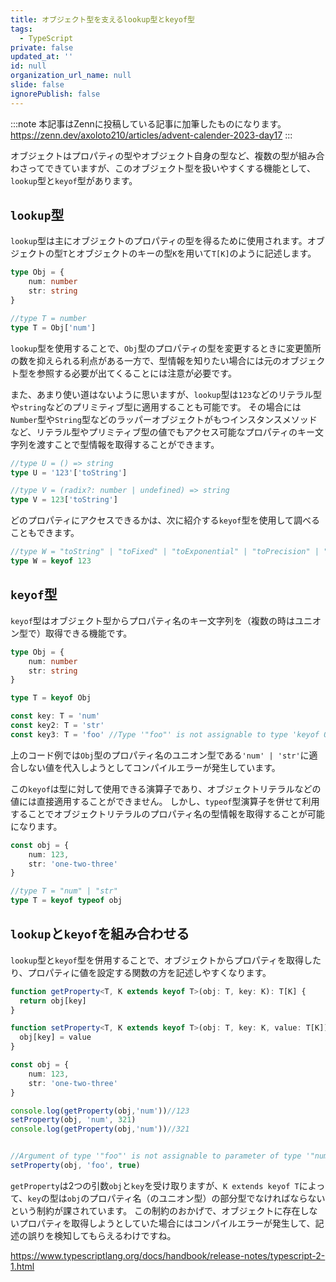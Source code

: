 ```yaml
---
title: オブジェクト型を支えるlookup型とkeyof型
tags:
  - TypeScript
private: false
updated_at: ''
id: null
organization_url_name: null
slide: false
ignorePublish: false
---
```

:::note
本記事はZennに投稿している記事に加筆したものになります。
https://zenn.dev/axoloto210/articles/advent-calender-2023-day17
:::

オブジェクトはプロパティの型やオブジェクト自身の型など、複数の型が組み合わさってできていますが、このオブジェクト型を扱いやすくする機能として、`lookup`型と`keyof`型があります。
## `lookup`型
`lookup`型は主にオブジェクトのプロパティの型を得るために使用されます。オブジェクトの型`T`とオブジェクトのキーの型`K`を用いて`T[K]`のように記述します。
```ts
type Obj = {
    num: number
    str: string
}

//type T = number
type T = Obj['num']
```
`lookup`型を使用することで、`Obj`型のプロパティの型を変更するときに変更箇所の数を抑えられる利点がある一方で、型情報を知りたい場合には元のオブジェクト型を参照する必要が出てくることには注意が必要です。

また、あまり使い道はないように思いますが、`lookup`型は`123`などのリテラル型や`string`などのプリミティブ型に適用することも可能です。
その場合には`Number`型や`String`型などのラッパーオブジェクトがもつインスタンスメソッドなど、リテラル型やプリミティブ型の値でもアクセス可能なプロパティのキー文字列を渡すことで型情報を取得することができます。
```ts
//type U = () => string
type U = '123'['toString'] 

//type V = (radix?: number | undefined) => string
type V = 123['toString']
```

どのプロパティにアクセスできるかは、次に紹介する`keyof`型を使用して調べることもできます。
```ts
//type W = "toString" | "toFixed" | "toExponential" | "toPrecision" | "valueOf" | "toLocaleString"
type W = keyof 123
```
## `keyof`型
`keyof`型はオブジェクト型からプロパティ名のキー文字列を（複数の時はユニオン型で）取得できる機能です。
```ts
type Obj = {
    num: number
    str: string
}

type T = keyof Obj

const key: T = 'num'
const key2: T = 'str'
const key3: T = 'foo' //Type '"foo"' is not assignable to type 'keyof Obj'.(2322)
```
上のコード例では`Obj`型のプロパティ名のユニオン型である`'num' | 'str'`に適合しない値を代入しようとしてコンパイルエラーが発生しています。

この`keyof`は型に対して使用できる演算子であり、オブジェクトリテラルなどの値には直接適用することができません。
しかし、`typeof`型演算子を併せて利用することでオブジェクトリテラルのプロパティ名の型情報を取得することが可能になります。
```ts
const obj = {
    num: 123,
    str: 'one-two-three'
}

//type T = "num" | "str"
type T = keyof typeof obj
```

## `lookup`と`keyof`を組み合わせる
`lookup`型と`keyof`型を併用することで、オブジェクトからプロパティを取得したり、プロパティに値を設定する関数の方を記述しやすくなります。
```ts
function getProperty<T, K extends keyof T>(obj: T, key: K): T[K] {
  return obj[key]
}

function setProperty<T, K extends keyof T>(obj: T, key: K, value: T[K]): void {
  obj[key] = value
}

const obj = {
    num: 123,
    str: 'one-two-three'
}

console.log(getProperty(obj,'num'))//123 
setProperty(obj, 'num', 321)
console.log(getProperty(obj,'num'))//321 


//Argument of type '"foo"' is not assignable to parameter of type '"num" | "str"'.(2345)
setProperty(obj, 'foo', true)

```
`getProperty`は2つの引数`obj`と`key`を受け取りますが、`K extends keyof T`によって、`key`の型は`obj`のプロパティ名（のユニオン型）の部分型でなければならないという制約が課されています。
この制約のおかげで、オブジェクトに存在しないプロパティを取得しようとしていた場合にはコンパイルエラーが発生して、記述の誤りを検知してもらえるわけですね。

https://www.typescriptlang.org/docs/handbook/release-notes/typescript-2-1.html

